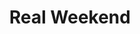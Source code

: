 ---
layout: post
title:  "Real Weekend"
postImg: /images/realweekend_tiny.png
episodeNumber: 2
soundcloudPodcast: 423608238
spotifySong: 0Qn00BfG8PcKfwylIzIFg7
hyperFollow: c2UT
soundcloudStream: 434979636
---